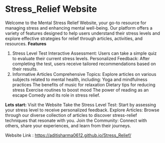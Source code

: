 # Stress_Relief Website
Welcome to the Mental Stress Relief Website, your go-to resource for managing stress and enhancing mental well-being. Our platform offers a variety of features designed to help users understand their stress levels and explore effective strategies for relief through articles, activities, and resources.
**Features**
1. Stress Level Test
Interactive Assessment: Users can take a simple quiz to evaluate their current stress levels.
Personalized Feedback: After completing the test, users receive tailored recommendations based on their results.
2. Informative Articles
Comprehensive Topics: Explore articles on various subjects related to mental health, including:
Yoga and mindfulness practices
The benefits of music for relaxation
Dietary tips for reducing stress
Exercise routines to boost mood
The power of reading as an escape
Comedy and its role in stress relief.

**Lets start:**
Visit the Website
Take the Stress Level Test: Start by assessing your stress level to receive personalized feedback.
Explore Articles: Browse through our diverse collection of articles to discover stress-relief techniques that resonate with you.
Join the Community: Connect with others, share your experiences, and learn from their journeys.

Website Link :
https://aditisharma0612.github.io/Stress_Relief/
